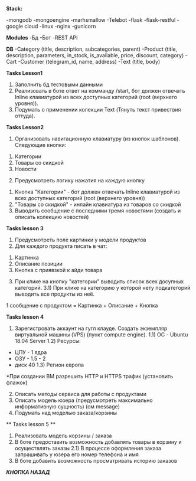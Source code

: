 **Stack:**

-mongodb
-mongoengine
-marhsmallow
-Telebot
-flask
-flask-restful
-google cloud
-linux
-nginx
-gunicorn

**Modules**
-Бд
-Бот
-REST API

**DB**
-Category
(title, description, subcategories, parent)
-Product
(title, description, parameters,  in_stock, is_available, price, discount, category)
-Cart
-Customer
(telegram_id, name, address)
-Text
(title, body)

**Tasks Lesson1**
1) Заполнить бд тестовыми данными
2) Реализовать в боте ответ на комманду /start, бот должен отвечать Inline клавиатурой из
всех доступных категорий (root (верхнего уровня)).
3) Подумать о применении колекции Text (Тянуть текст привествия оттуда).


**Tasks Lesson2**
1) Организовать навигационную клавиатуру (из кнопок шаблонов). Следующие кнопки:
1. Категории
2. Товары со скидкой
3. Новости

2) Предусмотреть логику нажатия на каждую кнопку
1. Кнопка "Категории" - бот должен отвечать Inline клавиатурой из
всех доступных категорий (root (верхнего уровня))
2. "Товары со скидкой" - инлайн клавиатура из товаров со скидкой
3. Выводить сообщение с последними тремя новостями (создать и описать колекцию новостей)

**Tasks lesson 3**
1) Предусмотреть поле картинки у модели продуктов
2) Для каждого продукта писать в чат:
1. Картинка
2. Описание позиции
3. Кнопка с приявзкой к айди товара

3) При клике на кнопку "категории" выводить список всех досупных категорий.
3.1) При клике на категорию у которой нету подкатегорий выводить все продукты из неё.

1 сообщение с продуктом = Картинка + Описание + Кнопка

**Tasks lesson 4**
1) Зарегистровать аккаунт на гугл клауде. Создать экземпляр виртуальной машины (VPS) (пункт compute engine).
1.1) ОС - Ubuntu 18.04 Server
1.2) Ресурсы:
 - ЦПУ - 1 ядра
 - ОЗУ - 1.5 - 2
 - диск 40
1.3) Регион европа
 
 *При создании ВМ разрешить HTTP и HTTPS трафик (установить флажок)
 
2) Описать методы сервиса для работы с продуктами
3) Описать модель юзера (предусмотреть максимально информативную сущность) (см message)
4) Подумать над моделью заказа/корзины


** Tasks lesson 5 **

1) Реализовать модель корзины / заказа
2) В боте предоставить возможность добавлять товары в корзину и осуществлять заказы
2.1) В процессе оформления заказа запрашивать у юзера его номер телефона и имя 
3) В боте добавить возможность просматривать историю заказов

***КНОПКА НАЗАД***